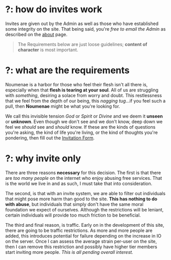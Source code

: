 # ?: how do invites work

Invites are given out by the Admin as well as those who have established some integrity on the site. That being said, you're _free to email the Admin_ as described on the [about] page.

> The Requirements below are just loose guidelines; **content of character** is most important.

# ?: what are the requirements

Noumenae is a harbor for those who feel their flesh isn't all there is, especially when that **flesh is tearing at your soul**. All of us are struggling with _something_, desiring a solace from worry and doubt. This restlessness that we feel from the depth of our being, this _nagging tug_...if you feel such a pull, then **Noumenae** might be what you're looking for.

We call this invisible tension _God_ or _Spirit_ or _Divine_ and we deem it **unseen** or **unknown**. Even though we don't see and we don't know, deep down we feel we _should_ see and _should_ know. If these are the kinds of questions you're asking, the kind of life you're living, or the kind of thoughts you're pondering, then fill out the [Invitation Form].

# ?: why invite only

There are three reasons **necessary** for this decision. The first is that there are _too many people_ on the internet who enjoy abusing free services. That is the world we live in and as such, I must take that into consideration.

The second, is that with an invite system, we are able to filter out individuals that might pose more harm than good to the site. **This has nothing to do with abuse**, but individuals that simply don't have the same moral foundation we expect of ourselves. Although the restrictions will be leniant, certain individuals will provide too much friction to be beneficial.

The third and final reason, is traffic. Early on in the development of this site, there are going to be traffic restrictions. As more and more people are added, this introduces potential for failure depending on the increase in IO on the server. Once I can assess the average strain per-user on the site, then I can remove this restriction and possibly have higher tier members start inviting more people. _This is all pending overall interest._

[about]:#/about
[invitation form]:#/invites